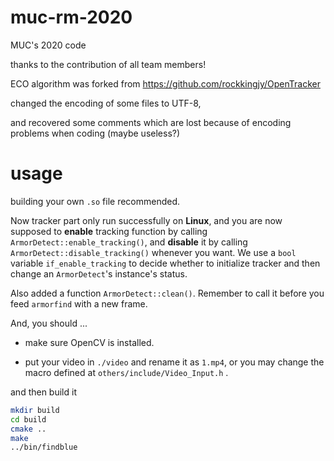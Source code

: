 # muc-rm-2020
MUC's 2020 code

thanks to the contribution of all team members!

ECO algorithm was forked from https://github.com/rockkingjy/OpenTracker



changed the encoding of some files to UTF-8,

and recovered some comments which are lost because of encoding problems when coding (maybe useless?)

# usage

building your own `.so` file recommended.

Now tracker part only run successfully on **Linux**, and you are now supposed to **enable** tracking function by calling `ArmorDetect::enable_tracking()`, and **disable** it by calling `ArmorDetect::disable_tracking()` whenever you want. We use a `bool` variable `if_enable_tracking` to decide whether to initialize tracker and then change an `ArmorDetect`'s instance's status. 

Also added a function `ArmorDetect::clean()`. Remember to call it before you feed `armorfind` with a new frame. 

And, you should ...

- make sure OpenCV is installed. 

- put your video in `./video` and rename it as `1.mp4`, or you may change the macro defined at `others/include/Video_Input.h` .

and then build it

```bash
mkdir build
cd build
cmake ..
make
../bin/findblue
```

